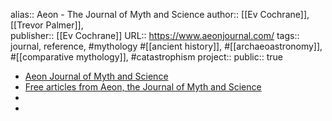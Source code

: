 alias:: Aeon - The Journal of Myth and Science
author:: [[Ev Cochrane]], [[Trevor Palmer]],  
publisher:: [[Ev Cochrane]] 
URL:: https://www.aeonjournal.com/
tags:: journal, reference, #mythology #[[ancient history]], #[[archaeoastronomy]], #[[comparative mythology]], #catastrophism 
project:: 
public:: true

- [Aeon Journal of Myth and Science](https://www.aeonjournal.com/)
- [Free articles from Aeon, the Journal of Myth and Science](https://www.aeonjournal.com/articles/articles.html)
-
-